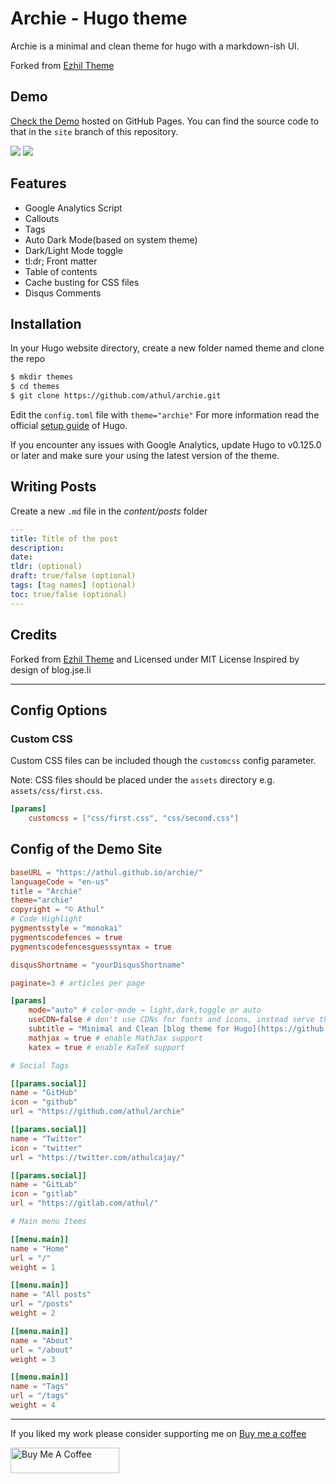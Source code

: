 # Archie - Hugo theme
Archie is a minimal and clean theme for hugo with a markdown-ish UI.

Forked from [Ezhil Theme](https://github.com/vividvilla/ezhil)


## Demo

[Check the Demo](https://athul.github.io/archie/) hosted on GitHub Pages. You can find the source code to that in the `site` branch of this repository.

![](/images/theme.png)
![](/images/archie-dark.png)


## Features

- Google Analytics Script
- Callouts
- Tags
- Auto Dark Mode(based on system theme)
- Dark/Light Mode toggle
- tl:dr; Front matter
- Table of contents
- Cache busting for CSS files
- Disqus Comments


## Installation

In your Hugo website directory, create a new folder named theme and clone the repo

```bash
$ mkdir themes
$ cd themes
$ git clone https://github.com/athul/archie.git
```
Edit the `config.toml` file with `theme="archie"`
For more information read the official [setup guide](https://gohugo.io/installation/) of Hugo.

If you encounter any issues with Google Analytics, update Hugo to v0.125.0 or
later and make sure your using the latest version of the theme.


## Writing Posts

Create a new `.md` file in the *content/posts* folder
```yml
---
title: Title of the post
description:
date:
tldr: (optional)
draft: true/false (optional)
tags: [tag names] (optional)
toc: true/false (optional)
---
```


## Credits

Forked from [Ezhil Theme](https://github.com/vividvilla/ezhil) and Licensed under MIT License
Inspired by design of blog.jse.li

----

## Config Options

### Custom CSS

Custom CSS files can be included though the `customcss` config parameter.

Note: CSS files should be placed under the `assets` directory e.g. `assets/css/first.css`.

```toml
[params]
	customcss = ["css/first.css", "css/second.css"]
```


## Config of the Demo Site

```toml
baseURL = "https://athul.github.io/archie/"
languageCode = "en-us"
title = "Archie"
theme="archie"
copyright = "© Athul"
# Code Highlight
pygmentsstyle = "monokai"
pygmentscodefences = true
pygmentscodefencesguesssyntax = true

disqusShortname = "yourDisqusShortname"

paginate=3 # articles per page

[params]
	mode="auto" # color-mode → light,dark,toggle or auto
	useCDN=false # don't use CDNs for fonts and icons, instead serve them locally.
	subtitle = "Minimal and Clean [blog theme for Hugo](https://github.com/athul/archie)"
	mathjax = true # enable MathJax support
	katex = true # enable KaTeX support

# Social Tags

[[params.social]]
name = "GitHub"
icon = "github"
url = "https://github.com/athul/archie"

[[params.social]]
name = "Twitter"
icon = "twitter"
url = "https://twitter.com/athulcajay/"

[[params.social]]
name = "GitLab"
icon = "gitlab"
url = "https://gitlab.com/athul/"

# Main menu Items

[[menu.main]]
name = "Home"
url = "/"
weight = 1

[[menu.main]]
name = "All posts"
url = "/posts"
weight = 2

[[menu.main]]
name = "About"
url = "/about"
weight = 3

[[menu.main]]
name = "Tags"
url = "/tags"
weight = 4
```
---

If you liked my work please consider supporting me on [Buy me a coffee](https://www.buymeacoffee.com/athulca)

<a href="https://www.buymeacoffee.com/athulca" target="_blank"><img src="https://cdn.buymeacoffee.com/buttons/v2/default-red.png" alt="Buy Me A Coffee" height="41" width="174" ></a>

